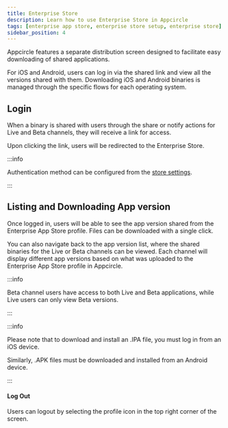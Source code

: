 ```yaml
---
title: Enterprise Store 
description: Learn how to use Enterprise Store in Appcircle
tags: [enterprise app store, enterprise store setup, enterprise store]
sidebar_position: 4
---
```


Appcircle features a separate distribution screen designed to facilitate easy downloading of shared applications.

For iOS and Android, users can log in via the shared link and view all the versions shared with them. Downloading iOS and Android binaries is managed through the specific flows for each operating system.

## Login

When a binary is shared with users through the share or notify actions for Live and Beta channels, they will receive a link for access.

Upon clicking the link, users will be redirected to the Enterprise Store.

<Screenshot url="https://cdn.appcircle.io/docs/assets/BE-4225-store1.png" />

<Screenshot url="https://cdn.appcircle.io/docs/assets/BE-4225-mobile1.png" />

:::info

Authentication method can be configured from the [store settings](/enterprise-appstore/store-settings#store-authentication).

:::


## Listing and Downloading App version

Once logged in, users will be able to see the app version shared from the Enterprise App Store profile. Files can be downloaded with a single click.

<Screenshot url="https://cdn.appcircle.io/docs/assets/BE-4225-newmobile.png" />

You can also navigate back to the app version list, where the shared binaries for the Live or Beta channels can be viewed. Each channel will display different app versions based on what was uploaded to the Enterprise App Store profile in Appcircle.

:::info

Beta channel users have access to both Live and Beta applications, while Live users can only view Beta versions.

:::

<Screenshot url="https://cdn.appcircle.io/docs/assets/BE-4225-store3.png" />


:::info

Please note that to download and install an .IPA file, you must log in from an iOS device. 

Similarly, .APK files must be downloaded and installed from an Android device.

:::

<Screenshot url="https://cdn.appcircle.io/docs/assets/BE-4225-mobile2.png" />

#### Log Out

Users can logout by selecting the profile icon in the top right corner of the screen.

<Screenshot url="https://cdn.appcircle.io/docs/assets/BE-4225-newlogout.png" />
